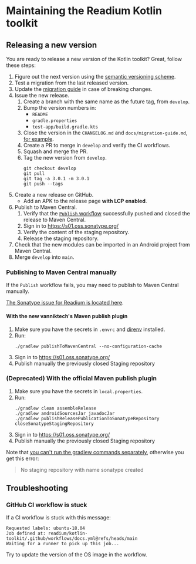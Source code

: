# Maintaining the Readium Kotlin toolkit

## Releasing a new version

You are ready to release a new version of the Kotlin toolkit? Great, follow these steps:

1. Figure out the next version using the [semantic versioning scheme](https://semver.org).
2. Test a migration from the last released version.
3. Update the [migration guide](docs/migration-guide.md) in case of breaking changes.
4. Issue the new release.
    1. Create a branch with the same name as the future tag, from `develop`.
    2. Bump the version numbers in:
        * `README`
        * `gradle.properties`
        * `test-app/build.gradle.kts`
    5. Close the version in the `CHANGELOG.md` and `docs/migration-guide.md`, [for example](https://github.com/readium/kotlin-toolkit/commit/011e0d74adc66ec2073f746d815310b838af4fbf).
    6. Create a PR to merge in `develop` and verify the CI workflows.
    7. Squash and merge the PR.
    8. Tag the new version from `develop`.
        ```shell
        git checkout develop
        git pull
        git tag -a 3.0.1 -m 3.0.1
        git push --tags
        ```
5. Create a new release on GitHub.
    * Add an APK to the release page **with LCP enabled**.
6. Publish to Maven Central.
    1. Verify that the [`Publish` workflow](https://github.com/readium/kotlin-toolkit/actions/workflows/publish.yml) successfully pushed and closed the release to Maven Central.
    2. Sign in to https://s01.oss.sonatype.org/
    3. Verify the content of the staging repository.
    4. Release the staging repository.
7. Check that the new modules can be imported in an Android project from Maven Central.
8. Merge `develop` into `main`.

### Publishing to Maven Central manually

If the `Publish` workflow fails, you may need to publish to Maven Central manually.

[The Sonatype issue for Readium is located here](https://issues.sonatype.org/browse/OSSRH-85964).

#### With the new vanniktech's Maven publish plugin

1. Make sure you have the secrets in `.envrc` and [direnv](https://direnv.net) installed.
2. Run:
    ```
    ./gradlew publishToMavenCentral --no-configuration-cache
    ```
3. Sign in to https://s01.oss.sonatype.org/
4. Publish manually the previously closed Staging repository

### (Deprecated) With the official Maven publish plugin

1. Make sure you have the secrets in `local.properties`.
2. Run:
    ```
    ./gradlew clean assembleRelease
    ./gradlew androidSourcesJar javadocJar
    ./gradlew publishReleasePublicationToSonatypeRepository closeSonatypeStagingRepository
    ```
3. Sign in to https://s01.oss.sonatype.org/
4. Publish manually the previously closed Staging repository

Note that [you can't run the gradlew commands separately](https://github.com/gradle-nexus/publish-plugin#publishing-and-closing-in-different-gradle-invocations), otherwise you get this error:

> No staging repository with name sonatype created

## Troubleshooting

### GitHub CI workflow is stuck

If a CI workflow is stuck with this message:

```
Requested labels: ubuntu-18.04
Job defined at: readium/kotlin-toolkit/.github/workflows/docs.yml@refs/heads/main
Waiting for a runner to pick up this job...
```

Try to update the version of the OS image in the workflow.
